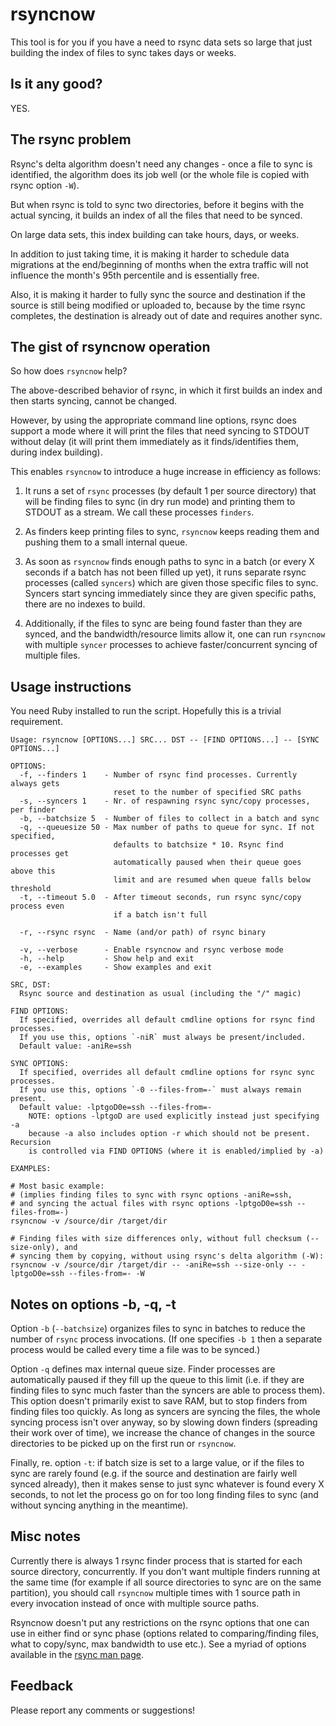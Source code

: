 # rsyncnow

This tool is for you if you have a need to rsync data sets so large
that just building the index of files to sync takes days or weeks.

## Is it any good?

YES.

## The rsync problem

Rsync's delta algorithm doesn't need any changes - once a file to sync
is identified, the algorithm does its job well (or the whole file is
copied with rsync option `-W`).

But when rsync is told to sync two directories, before it begins with
the actual syncing, it builds an index of all the files that need to be
synced.

On large data sets, this index building can take hours, days, or weeks.

In addition to just taking time, it is making it harder to schedule data
migrations at the end/beginning of months when the extra traffic will not
influence the month's 95th percentile and is essentially free.

Also, it is making it harder to fully sync the source and destination if
the source is still being modified or uploaded to, because by the time
rsync completes, the destination is already out of date and requires
another sync.

## The gist of rsyncnow operation

So how does `rsyncnow` help?

The above-described behavior of rsync, in which it first builds an index
and then starts syncing, cannot be changed.

However, by using the appropriate command line options, rsync does support
a mode where it will print the files that need syncing to STDOUT without
delay (it will print them immediately as it finds/identifies them, during
index building).

This enables `rsyncnow` to introduce a huge increase in efficiency as follows:

1. It runs a set of `rsync` processes (by default 1 per source directory)
that will be finding files to sync (in dry run mode) and printing them to
STDOUT as a stream.  We call these processes `finders`.

1. As finders keep printing files to sync, `rsyncnow` keeps reading
them and pushing them to a small internal queue.

1. As soon as `rsyncnow` finds enough paths to sync in a batch
(or every X seconds if a batch has not been filled up yet), it runs
separate rsync processes (called `syncers`) which are given those
specific files to sync. Syncers start syncing immediately since they
are given specific paths, there are no indexes to build.

1. Additionally, if the files to sync are being found faster than they
are synced, and the bandwidth/resource limits allow it, one can run
`rsyncnow` with multiple `syncer` processes to achieve faster/concurrent
syncing of multiple files.

## Usage instructions

You need Ruby installed to run the script. Hopefully this is a trivial requirement.


```
Usage: rsyncnow [OPTIONS...] SRC... DST -- [FIND OPTIONS...] -- [SYNC OPTIONS...]

OPTIONS:
  -f, --finders 1    - Number of rsync find processes. Currently always gets
                       reset to the number of specified SRC paths
  -s, --syncers 1    - Nr. of respawning rsync sync/copy processes, per finder
  -b, --batchsize 5  - Number of files to collect in a batch and sync
  -q, --queuesize 50 - Max number of paths to queue for sync. If not specified,
                       defaults to batchsize * 10. Rsync find processes get
                       automatically paused when their queue goes above this
                       limit and are resumed when queue falls below threshold
  -t, --timeout 5.0  - After timeout seconds, run rsync sync/copy process even
                       if a batch isn't full

  -r, --rsync rsync  - Name (and/or path) of rsync binary

  -v, --verbose      - Enable rsyncnow and rsync verbose mode
  -h, --help         - Show help and exit
  -e, --examples     - Show examples and exit

SRC, DST:
  Rsync source and destination as usual (including the "/" magic)

FIND OPTIONS:
  If specified, overrides all default cmdline options for rsync find processes.
  If you use this, options `-niR` must always be present/included.
  Default value: -aniRe=ssh

SYNC OPTIONS:
  If specified, overrides all default cmdline options for rsync sync processes.
  If you use this, options `-0 --files-from=-` must always remain present.
  Default value: -lptgoD0e=ssh --files-from=-
    NOTE: options -lptgoD are used explicitly instead just specifying -a
    because -a also includes option -r which should not be present. Recursion
    is controlled via FIND OPTIONS (where it is enabled/implied by -a)

EXAMPLES:

# Most basic example:
# (implies finding files to sync with rsync options -aniRe=ssh,
# and syncing the actual files with rsync options -lptgoD0e=ssh --files-from=-)
rsyncnow -v /source/dir /target/dir

# Finding files with size differences only, without full checksum (--size-only), and
# syncing them by copying, without using rsync's delta algorithm (-W):
rsyncnow -v /source/dir /target/dir -- -aniRe=ssh --size-only -- -lptgoD0e=ssh --files-from=- -W
```

## Notes on options -b, -q, -t

Option `-b` (`--batchsize`) organizes files to sync in batches to reduce the number of
`rsync` process invocations. (If one specifies `-b 1` then a separate process would be
called every time a file was to be synced.)

Option `-q` defines max internal queue size. Finder processes are automatically paused
if they fill up the queue to this limit (i.e. if they are finding files to sync much
faster than the syncers are able to process them). This option doesn't primarily exist
to save RAM, but to stop finders from finding files too quickly. As long as syncers
are syncing the files, the whole syncing process isn't over anyway, so by slowing down
finders (spreading their work over of time), we increase the chance of changes in the
source directories to be picked up on the first run or `rsyncnow`.

Finally, re. option `-t`: if batch size is set to a large value, or if the files to
sync are rarely found (e.g. if the source and destination are fairly well synced
already), then it makes sense to just sync whatever is found every X seconds, to not
let the process go on for too long finding files to sync (and without syncing anything
in the meantime).

## Misc notes

Currently there is always 1 rsync finder process that is started for each
source directory, concurrently. If you don't want multiple finders running
at the same time (for example if all source directories to sync are on the
same partition), you should call `rsyncnow` multiple times with 1 source path
in every invocation instead of once with multiple source paths.

Rsyncnow doesn't put any restrictions on the rsync options that one can use in
either find or sync phase (options related to comparing/finding files,
what to copy/sync, max bandwidth to use etc.).
See a myriad of options available in the [rsync man page](https://download.samba.org/pub/rsync/rsync.1).

## Feedback

Please report any comments or suggestions!
